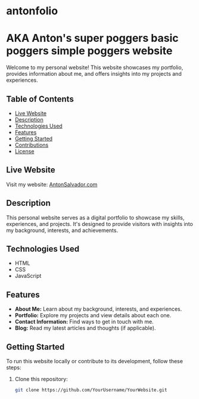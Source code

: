 # antonfolio
# AKA Anton's super poggers basic poggers simple poggers website

Welcome to my personal website! This website showcases my portfolio, provides information about me, and offers insights into my projects and experiences.

## Table of Contents

- [Live Website](#live-website)
- [Description](#description)
- [Technologies Used](#technologies-used)
- [Features](#features)
- [Getting Started](#getting-started)
- [Contributions](#contributions)
- [License](#license)

## Live Website

Visit my website: [AntonSalvador.com](https://www.antonsalvador.com/)

## Description

This personal website serves as a digital portfolio to showcase my skills, experiences, and projects. It's designed to provide visitors with insights into my background, interests, and achievements.

## Technologies Used

- HTML
- CSS
- JavaScript

## Features

- **About Me:** Learn about my background, interests, and experiences.
- **Portfolio:** Explore my projects and view details about each one.
- **Contact Information:** Find ways to get in touch with me.
- **Blog:** Read my latest articles and thoughts (if applicable).

## Getting Started

To run this website locally or contribute to its development, follow these steps:

1. Clone this repository:

   ```bash
   git clone https://github.com/YourUsername/YourWebsite.git
